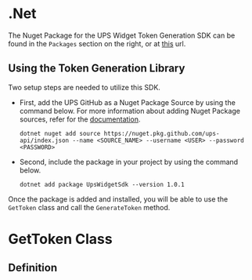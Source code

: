# .Net

The Nuget Package for the UPS Widget Token Generation SDK can be found in the `Packages` section on the right, or at [this](https://github.com/UPS-API/Widgets-SDK/pkgs/nuget/UpsWidgetSdk) url.

## Using the Token Generation Library

Two setup steps are needed to utilize this SDK.
- First, add the UPS GitHub as a Nuget Package Source by using the command below. For more information about adding Nuget Package sources, refer for the [documentation](https://learn.microsoft.com/en-us/dotnet/core/tools/dotnet-nuget-add-source).
  
  `dotnet nuget add source https://nuget.pkg.github.com/ups-api/index.json --name <SOURCE_NAME> --username <USER>
    --password <PASSWORD>`
- Second, include the package in your project by using the command below.

  `dotnet add package UpsWidgetSdk --version 1.0.1`

Once the package is added and installed, you will be able to use the `GetToken` class and call the `GenerateToken` method.

# GetToken Class
## Definition
